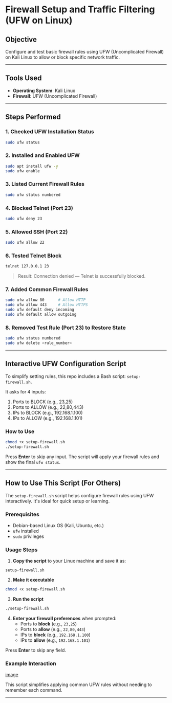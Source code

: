 # Firewall Setup and Traffic Filtering (UFW on Linux)

## Objective
Configure and test basic firewall rules using UFW (Uncomplicated Firewall) on Kali Linux to allow or block specific network traffic.

---

##  Tools Used
- **Operating System**: Kali Linux
- **Firewall**: UFW (Uncomplicated Firewall)

---

##  Steps Performed

### 1. Checked UFW Installation Status
```bash
sudo ufw status
```

### 2. Installed and Enabled UFW
```bash
sudo apt install ufw -y
sudo ufw enable
```

### 3. Listed Current Firewall Rules
```bash
sudo ufw status numbered
```

### 4. Blocked Telnet (Port 23)
```bash
sudo ufw deny 23
```

### 5. Allowed SSH (Port 22)
```bash
sudo ufw allow 22
```

### 6. Tested Telnet Block
```bash
telnet 127.0.0.1 23
```
> Result: Connection denied — Telnet is successfully blocked.

### 7. Added Common Firewall Rules
```bash
sudo ufw allow 80      # Allow HTTP
sudo ufw allow 443     # Allow HTTPS
sudo ufw default deny incoming
sudo ufw default allow outgoing
```

### 8. Removed Test Rule (Port 23) to Restore State
```bash
sudo ufw status numbered
sudo ufw delete <rule_number>
```

---

## Interactive UFW Configuration Script

To simplify setting rules, this repo includes a Bash script: `setup-firewall.sh`.

It asks for 4 inputs:
1. Ports to BLOCK (e.g., 23,25)
2. Ports to ALLOW (e.g., 22,80,443)
3. IPs to BLOCK (e.g., 192.168.1.100)
4. IPs to ALLOW (e.g., 192.168.1.101)

###  How to Use
```bash
chmod +x setup-firewall.sh
./setup-firewall.sh
```

Press **Enter** to skip any input. The script will apply your firewall rules and show the final `ufw status`.

---

##  How to Use This Script (For Others)

The `setup-firewall.sh` script helps configure firewall rules using UFW interactively. It's ideal for quick setup or learning.

###  Prerequisites
- Debian-based Linux OS (Kali, Ubuntu, etc.)
- `ufw` installed 
- `sudo` privileges

###  Usage Steps

1. **Copy the script** to your Linux machine and save it as:
```
setup-firewall.sh
```

2. **Make it executable**
```bash
chmod +x setup-firewall.sh
```

3. **Run the script**
```bash
./setup-firewall.sh
```

4. **Enter your firewall preferences** when prompted:
   - Ports to **block** (e.g., `23,25`)
   - Ports to **allow** (e.g., `22,80,443`)
   - IPs to **block** (e.g., `192.168.1.100`)
   - IPs to **allow** (e.g., `192.168.1.101`)

Press **Enter** to skip any field.

### Example Interaction

[image](script-usage.png)

This script simplifies applying common UFW rules without needing to remember each command.

---
